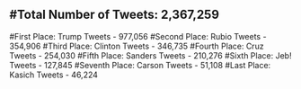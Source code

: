 #Total Number of Tweets: 2,367,259 
---
#First Place: Trump Tweets - 977,056
#Second Place: Rubio Tweets - 354,906
#Third Place: Clinton Tweets - 346,735
#Fourth Place: Cruz Tweets - 254,030
#Fifth Place: Sanders Tweets - 210,276
#Sixth Place: Jeb! Tweets - 127,845
#Seventh Place: Carson Tweets - 51,108
#Last Place: Kasich Tweets - 46,224
